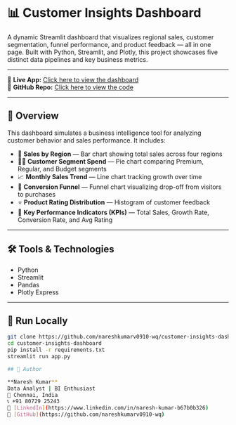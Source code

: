 # 📊 Customer Insights Dashboard

A dynamic Streamlit dashboard that visualizes regional sales, customer segmentation, funnel performance, and product feedback — all in one page. Built with Python, Streamlit, and Plotly, this project showcases five distinct data pipelines and key business metrics.

---

🔗 **Live App:** [Click here to view the dashboard](https://customer-insights-dashboard.streamlit.app)  
🔗 **GitHub Repo:** [Click here to view the code](https://github.com/nareshkumarv0910-wq/customer-insights-dashboard)

---

## 📌 Overview

This dashboard simulates a business intelligence tool for analyzing customer behavior and sales performance. It includes:

- 🏢 **Sales by Region** — Bar chart showing total sales across four regions  
- 🧍‍♂️ **Customer Segment Spend** — Pie chart comparing Premium, Regular, and Budget segments  
- 📈 **Monthly Sales Trend** — Line chart tracking growth over time  
- 🔁 **Conversion Funnel** — Funnel chart visualizing drop-off from visitors to purchases  
- ⭐ **Product Rating Distribution** — Histogram of customer feedback  
- 🔢 **Key Performance Indicators (KPIs)** — Total Sales, Growth Rate, Conversion Rate, and Avg Rating

---

## 🛠️ Tools & Technologies

- Python  
- Streamlit  
- Pandas  
- Plotly Express

---

## 🚀 Run Locally

```bash
git clone https://github.com/nareshkumarv0910-wq/customer-insights-dashboard.git
cd customer-insights-dashboard
pip install -r requirements.txt
streamlit run app.py

## 👤 Author

**Naresh Kumar**  
Data Analyst | BI Enthusiast  
📍 Chennai, India  
📞 +91 80729 25243  
🔗 [LinkedIn](https://www.linkedin.com/in/naresh-kumar-b67b0b326)  
🔗 [GitHub](https://github.com/nareshkumarv0910-wq)
